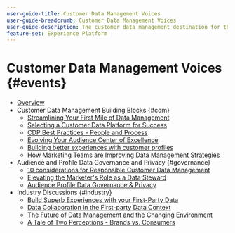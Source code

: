 ```yaml
---
user-guide-title: Customer Data Management Voices
user-guide-breadcrumb: Customer Data Management Voices
user-guide-description: The customer data management destination for the technical and marketing practice leader and specialist
feature-set: Experience Platform
---
```


# Customer Data Management Voices {#events}

+ [Overview](overview.md)
+ Customer Data Management Building Blocks {#cdm}
  + [Streamlining Your First Mile of Data Management](cdm/first-mile.md)
  + [Selecting a Customer Data Platform for Success](cdm/cdp-success.md)
  + [CDP Best Practices - People and Process](cdm/people-and-process.md)
  + [Evolving Your Audience Center of Excellence](cdm/evolving-your-audience-center-of-excellence.md)
  + [Building better experiences with customer profiles](cdm/building-better-experiences-with-customer-profiles.md)
  + [How Marketing Teams are Improving Data Management Strategies](cdm/how-marketing-teams-are-improving-data-management-strategies.md)
+ Audience and Profile Data Governance and Privacy {#governance}
  + [10 considerations for Responsible Customer Data Management](https://experienceleague.adobe.com/docs/platform-learn/tutorials/privacy/ten-considerations-for-responsible-customer-data-management.html)
  + [Elevating the Marketer's Role as a Data Steward](https://experienceleague.adobe.com/docs/platform-learn/tutorials/privacy/elevating-the-marketers-role-as-a-data-steward.html)
  + [Audience Profile Data Governance & Privacy](governance/healthcare-shield.md)
+ Industry Discussions {#industry}
  + [Build Superb Experiences with your First-Party Data](industry/build-superb-experiences-with-your-first-party-data.md)
  + [Data Collaboration in the First-party Data Context](industry/data-collaboration-in-the-first-party-data-context.md)
  + [The Future of Data Management and the Changing Environment](industry/the-future-of-data-management-and-the-changing-environment.md)
  + [A Tale of Two Perceptions - Brands vs. Consumers](industry/brands-vs-consumers.md)

